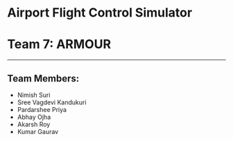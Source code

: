 # Airport Flight Control Simulator
#  Team 7: ARMOUR
- - - -


## Team Members:
* Nimish Suri
* Sree Vagdevi Kandukuri
* Pardarshee Priya
* Abhay Ojha
* Akarsh Roy
* Kumar Gaurav 

 
